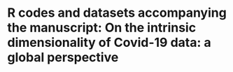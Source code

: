 # R codes and datasets accompanying the manuscript: On the intrinsic dimensionality of Covid-19 data: a global perspective
